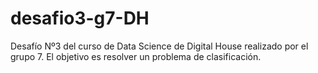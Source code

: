 # desafio3-g7-DH
Desafío Nº3 del curso de Data Science de Digital House realizado por el grupo 7. El objetivo es resolver un problema de clasificación.
